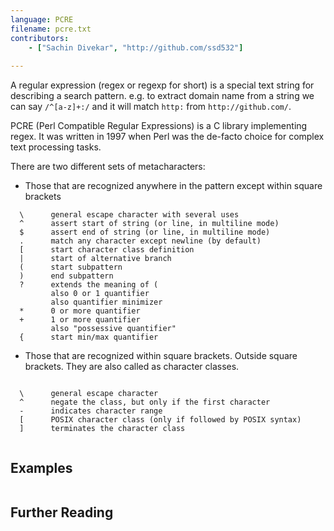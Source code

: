```yaml
---
language: PCRE
filename: pcre.txt
contributors:
    - ["Sachin Divekar", "http://github.com/ssd532"]
    
---
```


A regular expression (regex or regexp for short) is a special text string for describing a search pattern. e.g. to extract domain name from a string we can say `/^[a-z]+:/` and it will match `http:` from `http://github.com/`.  

PCRE (Perl Compatible Regular Expressions) is a C library implementing regex. It was written in 1997 when Perl was the de-facto choice for complex text processing tasks. 


There are two different sets of metacharacters:
* Those that are recognized anywhere in the pattern except within square brackets
```
  \      general escape character with several uses
  ^      assert start of string (or line, in multiline mode)
  $      assert end of string (or line, in multiline mode)
  .      match any character except newline (by default)
  [      start character class definition
  |      start of alternative branch
  (      start subpattern
  )      end subpattern
  ?      extends the meaning of (
         also 0 or 1 quantifier
         also quantifier minimizer
  *      0 or more quantifier
  +      1 or more quantifier
         also "possessive quantifier"
  {      start min/max quantifier
```

* Those that are recognized within square brackets. Outside square brackets. They are also called as character classes.
 
```
 
  \      general escape character
  ^      negate the class, but only if the first character
  -      indicates character range
  [      POSIX character class (only if followed by POSIX syntax)
  ]      terminates the character class
  
```  

## Examples

```PCRE

```
## Further Reading


